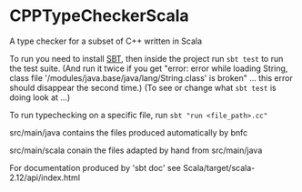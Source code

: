 # CPPTypeCheckerScala
A type checker for a subset of C++ written in Scala

To run you need to install [SBT](https://www.scala-sbt.org/download.html), then inside the project run `sbt test` to run the test suite. (And run it twice if you get "error: error while loading String, class file '/modules/java.base/java/lang/String.class' is broken" ... this error should disappear the second time.) (To see or change what `sbt test` is doing look at ...)

To run typechecking on a specific file, run `sbt "run <file_path>.cc"`

src/main/java contains the files produced automatically by bnfc

src/main/scala conain the files adapted by hand from src/main/java

For documentation produced by 'sbt doc' see Scala/target/scala-2.12/api/index.html

  